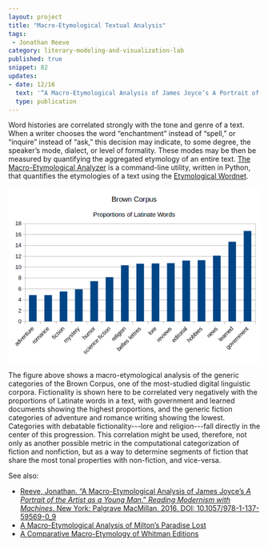```yaml
---
layout: project
title: "Macro-Etymological Textual Analysis"
tags: 
 - Jonathan Reeve
category: literary-modeling-and-visualization-lab
published: true
snippet: 82
updates:
- date: 12/16
  text: '“A Macro-Etymological Analysis of James Joyce’s A Portrait of the Artist as a Young Man” published in _Reading Modernism with Machines_, Palgrave Macmillan, 2016'
  type: publication
---
```


Word histories are correlated strongly with the tone and genre of a text. When a writer chooses the word “enchantment” instead of “spell,” or “inquire” instead of “ask,” this decision may indicate, to some degree, the speaker’s mode, dialect, or level of formality. These modes may be then be measured by quantifying the aggregated etymology of an entire text. [The Macro-Etymological Analyzer](https://github.com/JonathanReeve/macro-etym) is a command-line utility, written in Python, that quantifies the etymologies of a text using the [Etymological Wordnet](http://www1.icsi.berkeley.edu/~demelo/etymwn/). 

![Macro-Etymology of the Brown Corpus](/public/images/macro-etym-brown.png) 

The figure above shows a macro-etymological analysis of the generic categories of the Brown Corpus, one of the most-studied digital linguistic corpora. Fictionality is shown here to be correlated very negatively with the proportions of Latinate words in a text, with government and learned documents showing the highest proportions, and the generic fiction categories of adventure and romance writing showing the lowest. Categories with debatable fictionality---lore and religion---fall directly in the center of this progression. This correlation might be used, therefore, not only as another possible metric in the computational categorization of fiction and nonfiction, but as a way to determine segments of fiction that share the most tonal properties with non-fiction, and vice-versa.

See also: 
 - [Reeve, Jonathan. “A Macro-Etymological Analysis of James Joyce’s _A Portrait of the Artist as a Young Man_.” _Reading Modernism with Machines_. New York: Palgrave MacMillan, 2016. DOI: 10.1057/978-1-137-59569-0_9](http://www.palgrave.com/us/book/9781137595683)
 - [A Macro-Etymological Analysis of Milton’s Paradise Lost](http://jonreeve.com/2016/07/paradise-lost-macroetymology/) 
 - [A Comparative Macro-Etymology of Whitman Editions](http://jonreeve.com/2014/09/macroetymology-of-whitman-editions/)
